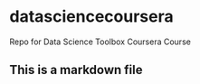 datasciencecoursera
===================

Repo for Data Science Toolbox Coursera Course
## This is a markdown file
